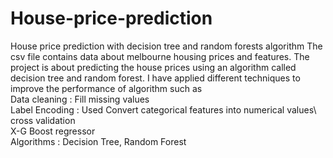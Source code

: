 # House-price-prediction
House price prediction with decision tree and random forests algorithm
The csv file contains data about melbourne housing prices and features.
The project is about predicting the house prices using an algorithm called decision tree and random forest. I have applied different techniques to improve the performance of algorithm such as\
Data cleaning : Fill missing values\
Label Encoding : Used Convert categorical features into numerical values\ 
cross validation\
X-G Boost regressor\
Algorithms : Decision Tree, Random Forest
